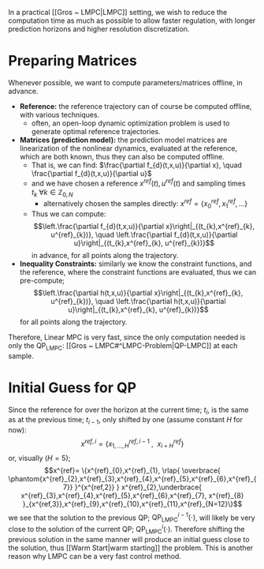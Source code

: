 In a practical [[Gros ~ LMPC|LMPC]] setting, we wish to reduce the computation time as much as possible to allow faster regulation, with longer prediction horizons and higher resolution discretization.

# Preparing Matrices
Whenever possible, we want to compute parameters/matrices offline, in advance.
- **Reference:** the reference trajectory can of course be computed offline, with various techniques.
	- often, an open-loop dynamic optimization problem is used to generate optimal reference trajectories.
- **Matrices (prediction model):** the prediction model matrices are linearization of the nonlinear dynamics, evaluated at the reference, which are both known, thus they can also be computed offline.
	- That is, we can find: $\frac{\partial f_{d}(t,x,u)}{\partial x}, \quad \frac{\partial f_{d}(t,x,u)}{\partial u}$
	- and we have chosen a reference $x^{ref}(t), u^{ref}(t)$ and sampling times $t_{k}~\forall k \in \mathbb{Z}_{0,N}$ 
		- alternatively chosen the samples directly: $x^{ref}= \{x^{ref}_{0},x^{ref}_{1},\dots\}$
	- Thus we can compute:$$\left.\frac{\partial f_{d}(t,x,u)}{\partial x}\right|_{(t_{k},x^{ref}_{k}, u^{ref}_{k})}, \quad \left.\frac{\partial f_{d}(t,x,u)}{\partial u}\right|_{(t_{k},x^{ref}_{k}, u^{ref}_{k})}$$ in advance, for all points along the trajectory.
- **Inequality Constraints:** similarly we know the constraint functions, and the reference, where the constraint functions are evaluated, thus we can pre-compute;$$\left.\frac{\partial h(t,x,u)}{\partial x}\right|_{(t_{k},x^{ref}_{k}, u^{ref}_{k})}, \quad \left.\frac{\partial h(t,x,u)}{\partial u}\right|_{(t_{k},x^{ref}_{k}, u^{ref}_{k})}$$ for all points along the trajectory.


Therefore, Linear MPC is very fast, since the only computation needed is only the $\text{QP}_\text{LMPC}$: [[Gros ~ LMPC#^LMPC-Problem|QP-LMPC]] at each sample.

# Initial Guess for QP
Since the reference for over the horizon at the current time; $t_{i}$, is the same as at the previous time; $t_{i-1}$, only shifted by one (assume constant $H$ for now):
$$x^{ref,i} = \{x^{ref,i-1}_{1,\dots,H}~,~~x^{ref}_{i+H}\}$$
or, visually ($H=5$);
$$x^{ref}= \{x^{ref}_{0},x^{ref}_{1},
\rlap{ \overbrace{ \phantom{x^{ref}_{2},x^{ref}_{3},x^{ref}_{4},x^{ref}_{5},x^{ref}_{6},x^{ref}_{7}} }^{x^{ref,2}} }
x^{ref}_{2},\underbrace{ x^{ref}_{3},x^{ref}_{4},x^{ref}_{5},x^{ref}_{6},x^{ref}_{7},
x^{ref}_{8} }_{x^{ref,3}},x^{ref}_{9},x^{ref}_{10},x^{ref}_{11},x^{ref}_{N=12}\}$$
we see that the solution to the previous QP; $\text{QP}_\text{LMPC}^{i-1}(\cdot)$, will likely be very close to the solution of the current QP; $\text{QP}_\text{LMPC}^{i}(\cdot)$.
Therefore shifting the previous solution in the same manner will produce an initial guess close to the solution, thus [[Warm Start|warm starting]] the problem. This is another reason why LMPC can be a very fast control method.
